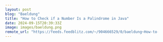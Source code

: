 ```yaml
---
layout: post
blog: "Baeldung"
title: "How to Check if a Number Is a Palindrome in Java"
date: 2024-09-15T20:39:33Z
image: images/baeldung.png
remote_url: "https://feeds.feedblitz.com/~/904666529/0/baeldung~How-to-Check-if-a-Number-Is-a-Palindrome-in-Java"
---
```


